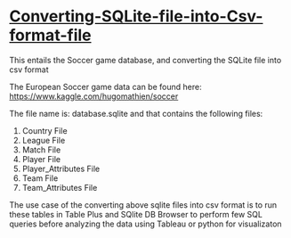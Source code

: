 # [Converting-SQLite-file-into-Csv-format-file](https://github.com/akankshabakshi/Converting-SQLite-file-into-Csv-format-file)
This entails the Soccer game database, and converting the SQLite file into csv format

The European Soccer game data can be found here: https://www.kaggle.com/hugomathien/soccer

The file name is: database.sqlite and that contains the following files: 
1. Country File
2. League File
3. Match File
4. Player File
5. Player_Attributes File
6. Team File
7. Team_Attributes File

The use case of the converting above sqlite files into csv format is to run these tables in Table Plus and SQlite DB Browser
to perform few SQL queries before analyzing the data using Tableau or python for visualizaton
